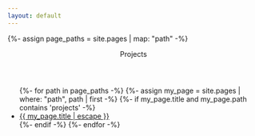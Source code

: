 ```yaml
---
layout: default
---
```


{%- assign page_paths = site.pages | map: "path" -%}

<header class="post-header">
Projects
</header>

<div class="post-content">
    <ul>
    {%- for path in page_paths -%}
        {%- assign my_page = site.pages | where: "path", path | first -%}
        {%- if my_page.title and my_page.path contains 'projects' -%}
        <li><a class="page-link" href="{{ my_page.url | relative_url }}">{{ my_page.title | escape }}</a></li>
        {%- endif -%}
    {%- endfor -%}
    </ul>
</div>
